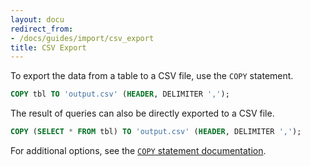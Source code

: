 ```yaml
---
layout: docu
redirect_from:
- /docs/guides/import/csv_export
title: CSV Export
---
```


To export the data from a table to a CSV file, use the `COPY` statement.

```sql
COPY tbl TO 'output.csv' (HEADER, DELIMITER ',');
```

The result of queries can also be directly exported to a CSV file.

```sql
COPY (SELECT * FROM tbl) TO 'output.csv' (HEADER, DELIMITER ',');
```

For additional options, see the [`COPY` statement documentation](../../sql/statements/copy#csv-options).

